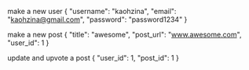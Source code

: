 
make a new user
{
  "username": "kaohzina",
	"email": "kaohzina@gmail.com",
	"password": "password1234"
}

make a new post
{
"title": "awesome",
"post_url": "www.awesome.com",
"user_id": 1
}

update and upvote a post
{
"user_id": 1,
"post_id": 1
}
